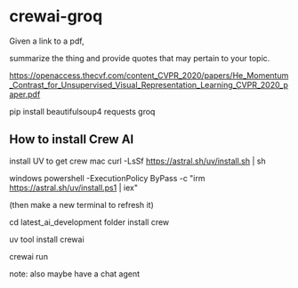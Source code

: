 # crewai-groq

Given a link to a pdf, 

summarize the thing and provide quotes that may pertain to your topic.

https://openaccess.thecvf.com/content_CVPR_2020/papers/He_Momentum_Contrast_for_Unsupervised_Visual_Representation_Learning_CVPR_2020_paper.pdf

pip install beautifulsoup4 requests groq 

## How to install Crew AI

install UV to get crew
mac
curl -LsSf https://astral.sh/uv/install.sh | sh

windows
powershell -ExecutionPolicy ByPass -c "irm https://astral.sh/uv/install.ps1 | iex"

(then make a new terminal to refresh it)

cd latest_ai_development folder
install crew

uv tool install crewai

crewai run

note: also maybe have a chat agent